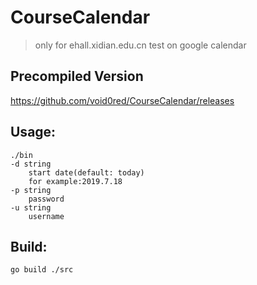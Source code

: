 # CourseCalendar
> only for ehall.xidian.edu.cn
test on google calendar
## Precompiled Version
https://github.com/void0red/CourseCalendar/releases
## Usage:
```shell
./bin
-d string
    start date(default: today)
    for example:2019.7.18
-p string
    password
-u string
    username
```
## Build:
```shell
go build ./src
```
